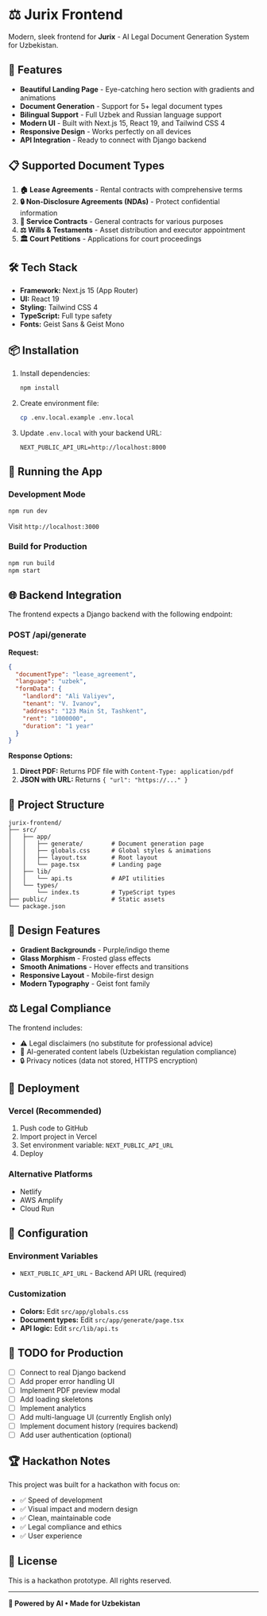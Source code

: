 # ⚖️ Jurix Frontend

Modern, sleek frontend for **Jurix** - AI Legal Document Generation System for Uzbekistan.

## 🚀 Features

- **Beautiful Landing Page** - Eye-catching hero section with gradients and animations
- **Document Generation** - Support for 5+ legal document types
- **Bilingual Support** - Full Uzbek and Russian language support
- **Modern UI** - Built with Next.js 15, React 19, and Tailwind CSS 4
- **Responsive Design** - Works perfectly on all devices
- **API Integration** - Ready to connect with Django backend

## 📋 Supported Document Types

1. **🏠 Lease Agreements** - Rental contracts with comprehensive terms
2. **🔒 Non-Disclosure Agreements (NDAs)** - Protect confidential information
3. **📝 Service Contracts** - General contracts for various purposes
4. **⚖️ Wills & Testaments** - Asset distribution and executor appointment
5. **🏛️ Court Petitions** - Applications for court proceedings

## 🛠️ Tech Stack

- **Framework:** Next.js 15 (App Router)
- **UI:** React 19
- **Styling:** Tailwind CSS 4
- **TypeScript:** Full type safety
- **Fonts:** Geist Sans & Geist Mono

## 📦 Installation

1. Install dependencies:
   ```bash
   npm install
   ```

2. Create environment file:
   ```bash
   cp .env.local.example .env.local
   ```

3. Update `.env.local` with your backend URL:
   ```
   NEXT_PUBLIC_API_URL=http://localhost:8000
   ```

## 🏃 Running the App

### Development Mode
```bash
npm run dev
```

Visit `http://localhost:3000`

### Build for Production
```bash
npm run build
npm start
```

## 🌐 Backend Integration

The frontend expects a Django backend with the following endpoint:

### POST /api/generate
**Request:**
```json
{
  "documentType": "lease_agreement",
  "language": "uzbek",
  "formData": {
    "landlord": "Ali Valiyev",
    "tenant": "V. Ivanov",
    "address": "123 Main St, Tashkent",
    "rent": "1000000",
    "duration": "1 year"
  }
}
```

**Response Options:**
1. **Direct PDF:** Returns PDF file with `Content-Type: application/pdf`
2. **JSON with URL:** Returns `{ "url": "https://..." }`

## 📁 Project Structure

```
jurix-frontend/
├── src/
│   ├── app/
│   │   ├── generate/        # Document generation page
│   │   ├── globals.css      # Global styles & animations
│   │   ├── layout.tsx       # Root layout
│   │   └── page.tsx         # Landing page
│   ├── lib/
│   │   └── api.ts           # API utilities
│   └── types/
│       └── index.ts         # TypeScript types
├── public/                  # Static assets
└── package.json
```

## 🎨 Design Features

- **Gradient Backgrounds** - Purple/indigo theme
- **Glass Morphism** - Frosted glass effects
- **Smooth Animations** - Hover effects and transitions
- **Responsive Layout** - Mobile-first design
- **Modern Typography** - Geist font family

## ⚖️ Legal Compliance

The frontend includes:
- ⚠️ Legal disclaimers (no substitute for professional advice)
- 🤖 AI-generated content labels (Uzbekistan regulation compliance)
- 🔒 Privacy notices (data not stored, HTTPS encryption)

## 🚀 Deployment

### Vercel (Recommended)
1. Push code to GitHub
2. Import project in Vercel
3. Set environment variable: `NEXT_PUBLIC_API_URL`
4. Deploy

### Alternative Platforms
- Netlify
- AWS Amplify
- Cloud Run

## 🔧 Configuration

### Environment Variables
- `NEXT_PUBLIC_API_URL` - Backend API URL (required)

### Customization
- **Colors:** Edit `src/app/globals.css`
- **Document types:** Edit `src/app/generate/page.tsx`
- **API logic:** Edit `src/lib/api.ts`

## 📝 TODO for Production

- [ ] Connect to real Django backend
- [ ] Add proper error handling UI
- [ ] Implement PDF preview modal
- [ ] Add loading skeletons
- [ ] Implement analytics
- [ ] Add multi-language UI (currently English only)
- [ ] Implement document history (requires backend)
- [ ] Add user authentication (optional)

## 🏆 Hackathon Notes

This project was built for a hackathon with focus on:
- ✅ Speed of development
- ✅ Visual impact and modern design
- ✅ Clean, maintainable code
- ✅ Legal compliance and ethics
- ✅ User experience

## 📄 License

This is a hackathon prototype. All rights reserved.

---

**🤖 Powered by AI • Made for Uzbekistan**
